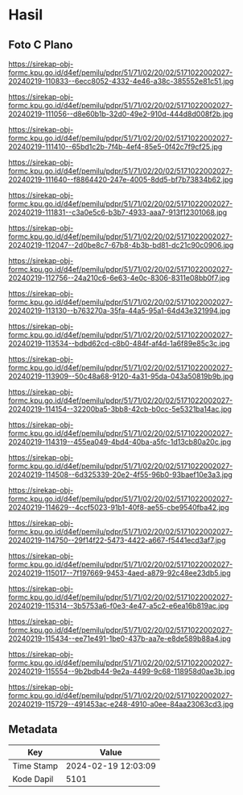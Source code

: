 # Hasil

## Foto C Plano

https://sirekap-obj-formc.kpu.go.id/d4ef/pemilu/pdpr/51/71/02/20/02/5171022002027-20240219-110833--6ecc8052-4332-4e46-a38c-385552e81c51.jpg

https://sirekap-obj-formc.kpu.go.id/d4ef/pemilu/pdpr/51/71/02/20/02/5171022002027-20240219-111056--d8e60b1b-32d0-49e2-910d-444d8d008f2b.jpg

https://sirekap-obj-formc.kpu.go.id/d4ef/pemilu/pdpr/51/71/02/20/02/5171022002027-20240219-111410--65bd1c2b-7f4b-4ef4-85e5-0f42c7f9cf25.jpg

https://sirekap-obj-formc.kpu.go.id/d4ef/pemilu/pdpr/51/71/02/20/02/5171022002027-20240219-111640--f8864420-247e-4005-8dd5-bf7b73834b62.jpg

https://sirekap-obj-formc.kpu.go.id/d4ef/pemilu/pdpr/51/71/02/20/02/5171022002027-20240219-111831--c3a0e5c6-b3b7-4933-aaa7-913f12301068.jpg

https://sirekap-obj-formc.kpu.go.id/d4ef/pemilu/pdpr/51/71/02/20/02/5171022002027-20240219-112047--2d0be8c7-67b8-4b3b-bd81-dc21c90c0906.jpg

https://sirekap-obj-formc.kpu.go.id/d4ef/pemilu/pdpr/51/71/02/20/02/5171022002027-20240219-112756--24a210c6-6e63-4e0c-8306-8311e08bb0f7.jpg

https://sirekap-obj-formc.kpu.go.id/d4ef/pemilu/pdpr/51/71/02/20/02/5171022002027-20240219-113130--b763270a-35fa-44a5-95a1-64d43e321994.jpg

https://sirekap-obj-formc.kpu.go.id/d4ef/pemilu/pdpr/51/71/02/20/02/5171022002027-20240219-113534--bdbd62cd-c8b0-484f-af4d-1a6f89e85c3c.jpg

https://sirekap-obj-formc.kpu.go.id/d4ef/pemilu/pdpr/51/71/02/20/02/5171022002027-20240219-113909--50c48a68-9120-4a31-95da-043a50819b9b.jpg

https://sirekap-obj-formc.kpu.go.id/d4ef/pemilu/pdpr/51/71/02/20/02/5171022002027-20240219-114154--32200ba5-3bb8-42cb-b0cc-5e5321ba14ac.jpg

https://sirekap-obj-formc.kpu.go.id/d4ef/pemilu/pdpr/51/71/02/20/02/5171022002027-20240219-114319--455ea049-4bd4-40ba-a5fc-1d13cb80a20c.jpg

https://sirekap-obj-formc.kpu.go.id/d4ef/pemilu/pdpr/51/71/02/20/02/5171022002027-20240219-114508--6d325339-20e2-4f55-96b0-93baef10e3a3.jpg

https://sirekap-obj-formc.kpu.go.id/d4ef/pemilu/pdpr/51/71/02/20/02/5171022002027-20240219-114629--4ccf5023-91b1-40f8-ae55-cbe9540fba42.jpg

https://sirekap-obj-formc.kpu.go.id/d4ef/pemilu/pdpr/51/71/02/20/02/5171022002027-20240219-114750--29f14f22-5473-4422-a667-f5441ecd3af7.jpg

https://sirekap-obj-formc.kpu.go.id/d4ef/pemilu/pdpr/51/71/02/20/02/5171022002027-20240219-115017--7f197669-9453-4aed-a879-92c48ee23db5.jpg

https://sirekap-obj-formc.kpu.go.id/d4ef/pemilu/pdpr/51/71/02/20/02/5171022002027-20240219-115314--3b5753a6-f0e3-4e47-a5c2-e6ea16b819ac.jpg

https://sirekap-obj-formc.kpu.go.id/d4ef/pemilu/pdpr/51/71/02/20/02/5171022002027-20240219-115434--ee71e491-1be0-437b-aa7e-e8de589b88a4.jpg

https://sirekap-obj-formc.kpu.go.id/d4ef/pemilu/pdpr/51/71/02/20/02/5171022002027-20240219-115554--9b2bdb44-9e2a-4499-9c68-118958d0ae3b.jpg

https://sirekap-obj-formc.kpu.go.id/d4ef/pemilu/pdpr/51/71/02/20/02/5171022002027-20240219-115729--491453ac-e248-4910-a0ee-84aa23063cd3.jpg


## Metadata

| Key        | Value               |
| ---------- | ------------------- |
| Time Stamp | 2024-02-19 12:03:09 |
| Kode Dapil | 5101                |



